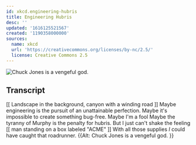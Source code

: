 ```yaml
---
id: xkcd.engineering-hubris
title: Engineering Hubris
desc: ''
updated: '1616125521567'
created: '1190358000000'
sources:
  name: xkcd
  url: 'https://creativecommons.org/licenses/by-nc/2.5/'
  license: Creative Commons 2.5
---
```

![Chuck Jones is a vengeful god.](https://imgs.xkcd.com/comics/engineering_hubris.png)

## Transcript
[[ Landscape in the background, canyon with a winding road ]]
Maybe engineering is the pursuit of an unattainable perfection.
Maybe it's impossible to create something bug-free.
Maybe I'm a fool
Maybe the tyranny of Murphy is the penalty for hubris.
But I just can't shake the feeling
[[ man standing on a box labeled "ACME" ]]
With all those supplies
_I_ could have caught that roadrunner.
{{Alt: Chuck Jones is a vengeful god. }}
